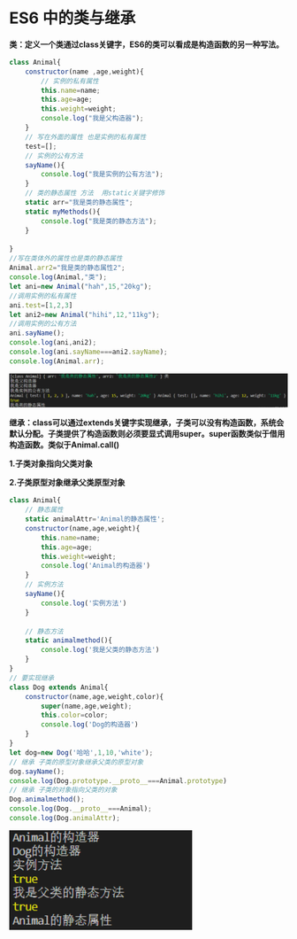 # ES6 中的类与继承



**类：定义一个类通过class关键字，ES6的类可以看成是构造函数的另一种写法。**

```js
class Animal{
    constructor(name ,age,weight){
        // 实例的私有属性
        this.name=name;
        this.age=age;
        this.weight=weight;
        console.log("我是父构造器");
    }
    // 写在外面的属性 也是实例的私有属性
    test=[];
    // 实例的公有方法
    sayName(){
        console.log("我是实例的公有方法");
    }
    // 类的静态属性 方法  用static关键字修饰
    static arr="我是类的静态属性";
    static myMethods(){
        console.log("我是类的静态方法");
    }
 
}
//写在类体外的属性也是类的静态属性
Animal.arr2="我是类的静态属性2";
console.log(Animal,"类");
let ani=new Animal("hah",15,"20kg");
//调用实例的私有属性
ani.test=[1,2,3]
let ani2=new Animal("hihi",12,"11kg");
//调用实例的公有方法
ani.sayName();
console.log(ani,ani2);
console.log(ani.sayName===ani2.sayName);
console.log(Animal.arr);
```

![image-20220704171727049](../%E9%98%B2%E6%8A%96%E5%92%8C%E8%8A%82%E6%B5%81/images/image-20220704171727049.png)



**继承：class可以通过extends关键字实现继承，子类可以没有构造函数，系统会默认分配。子类提供了构造函数则必须要显式调用super。super函数类似于借用构造函数。类似于Animal.call()**

**1.子类对象指向父类对象**

**2.子类原型对象继承父类原型对象**

```js
class Animal{
    // 静态属性
    static animalAttr='Animal的静态属性';
    constructor(name,age,weight){
        this.name=name;
        this.age=age;
        this.weight=weight;
        console.log('Animal的构造器')
    }
    // 实例方法
    sayName(){
        console.log('实例方法')
    }
    
    // 静态方法
    static animalmethod(){
        console.log('我是父类的静态方法')
    }
}
// 要实现继承
class Dog extends Animal{
    constructor(name,age,weight,color){
        super(name,age,weight);
        this.color=color;
        console.log('Dog的构造器')
    }
}
let dog=new Dog('哈哈',1,10,'white');
// 继承 子类的原型对象继承父类的原型对象
dog.sayName();
console.log(Dog.prototype.__proto__===Animal.prototype)
// 继承 子类的对象指向父类的对象
Dog.animalmethod();
console.log(Dog.__proto__===Animal);
console.log(Dog.animalAttr);
```

![image-20220704171817071](../%E9%98%B2%E6%8A%96%E5%92%8C%E8%8A%82%E6%B5%81/images/image-20220704171817071.png)